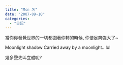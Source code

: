 ```yaml
---
title: "Msn 名"
date: "2007-09-10"
categories: 
  - "日記"
---
```


當你你發覺世界的一切都圍著你轉的時候, 你便足夠強大了~

Moonlight shadow Carried away by a moonlight...lol

幾多聲先叫立體呢?
